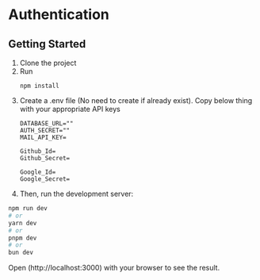 # Authentication

## Getting Started

1. Clone the project
2. Run
   ```
   npm install
   ```
4. Create a .env file (No need to create if already exist).
   Copy below thing with your appropriate API keys
   ```
   DATABASE_URL=""
   AUTH_SECRET=""
   MAIL_API_KEY=

   Github_Id=
   Github_Secret=

   Google_Id=
   Google_Secret=
   ```
5. Then, run the development server:

```bash
npm run dev
# or
yarn dev
# or
pnpm dev
# or
bun dev
```

Open (http://localhost:3000) with your browser to see the result.
